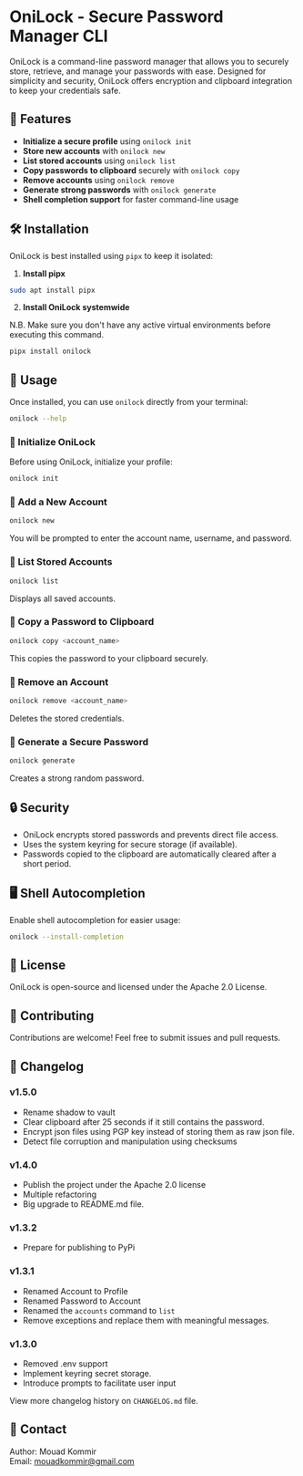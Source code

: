 # OniLock - Secure Password Manager CLI

OniLock is a command-line password manager that allows you to securely store, retrieve, and manage your passwords with ease. Designed for simplicity and security, OniLock offers encryption and clipboard integration to keep your credentials safe.

## 🚀 Features
- **Initialize a secure profile** using `onilock init`
- **Store new accounts** with `onilock new`
- **List stored accounts** using `onilock list`
- **Copy passwords to clipboard** securely with `onilock copy`
- **Remove accounts** using `onilock remove`
- **Generate strong passwords** with `onilock generate`
- **Shell completion support** for faster command-line usage

## 🛠 Installation

OniLock is best installed using `pipx` to keep it isolated:

1. **Install pipx**
```sh
sudo apt install pipx
```

2. **Install OniLock systemwide**

N.B. Make sure you don't have any active virtual environments before executing this command.

```sh
pipx install onilock
```

## 📌 Usage
Once installed, you can use `onilock` directly from your terminal:

```sh
onilock --help
```

### 🔹 Initialize OniLock
Before using OniLock, initialize your profile:
```sh
onilock init
```

### 🔹 Add a New Account
```sh
onilock new
```
You will be prompted to enter the account name, username, and password.

### 🔹 List Stored Accounts
```sh
onilock list
```
Displays all saved accounts.

### 🔹 Copy a Password to Clipboard
```sh
onilock copy <account_name>
```
This copies the password to your clipboard securely.

### 🔹 Remove an Account
```sh
onilock remove <account_name>
```
Deletes the stored credentials.

### 🔹 Generate a Secure Password
```sh
onilock generate
```
Creates a strong random password.

## 🔒 Security
- OniLock encrypts stored passwords and prevents direct file access.
- Uses the system keyring for secure storage (if available).
- Passwords copied to the clipboard are automatically cleared after a short period.

## 🖥️ Shell Autocompletion
Enable shell autocompletion for easier usage:
```sh
onilock --install-completion
```

## 📜 License
OniLock is open-source and licensed under the Apache 2.0 License.

## 🤝 Contributing
Contributions are welcome! Feel free to submit issues and pull requests.

## 🤝 Changelog
### v1.5.0
- Rename shadow to vault
- Clear clipboard after 25 seconds if it still contains the password.
- Encrypt json files using PGP key instead of storing them as raw json file.
- Detect file corruption and manipulation using checksums

### v1.4.0
- Publish the project under the Apache 2.0 license
- Multiple refactoring
- Big upgrade to README.md file.

### v1.3.2
- Prepare for publishing to PyPi

### v1.3.1
- Renamed Account to Profile
- Renamed Password to Account
- Renamed the `accounts` command to `list`
- Remove exceptions and replace them with meaningful messages.

### v1.3.0
- Removed .env support
- Implement keyring secret storage.
- Introduce prompts to facilitate user input

View more changelog history on `CHANGELOG.md` file.

## 📧 Contact
Author: Mouad Kommir  
Email: mouadkommir@gmail.com

